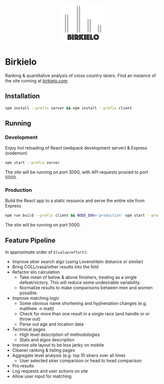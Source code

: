 <p align="center"> 
<img src="/client/public/images/logo.png">
</p>

# Birkielo
Ranking & quantitative analysis of cross country skiers. Find an instance of the site running at [birkielo.com](https://birkielo.com).

## Installation

```sh
npm install --prefix server && npm install --prefix client
```

## Running
### Development
Enjoy hot reloading of React (webpack development server) & Express (nodemon)

```sh
npm start --prefix server
```

The site will be running on port 3000, with API requests proxied to port 5000.

### Production
Build the React app to a static resource and serve the entire site from Express

```sh
npm run build --prefix client && NODE_ENV='production' npm start --prefix server
```

The site will be running on port 5000.

## Feature Pipeline
In approximate order of `E[value/effort]`:

* Improve skier search algo (using Levenshtein distance or similar)
* Bring COLL/vasa/other results into the fold
* Refactor elo calculation
   - Take mean of below & above finishers, treating as a single defeat/victory. This will reduce some undesirable variability.
   - Normalize results to make comparisons between men and women possible.
* Improve matching logic
 	- Some obvious name shortening and hyphenation changes (e.g. matthew -> matt)
 	- Check for more than one result in a single race (and handle or or throw out)
 	- Parse out age and location data
* Technical pages
 	- High level description of methodologies
 	- Stats and algos description
* Improve site layout to be less janky on mobile
* Cleaner ranking & listing pages
* Aggregate level analysis (e.g. top 10 skiers over all time)
    - User selected skier comparison or head to head comparison
* Pro results
* Log requests and user actions on site
* Allow user input for matching
